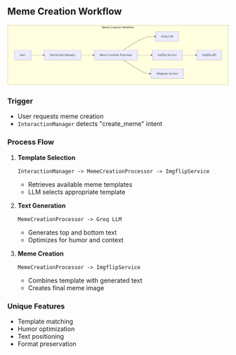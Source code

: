 ## Meme Creation Workflow

![Description of the image](../diagrams/workflows/meme_creation_workflow_diagram.JPG)

### Trigger
- User requests meme creation
- `InteractionManager` detects "create_meme" intent

### Process Flow
1. **Template Selection**
   ```
   InteractionManager -> MemeCreationProcessor -> ImgflipService
   ```
   - Retrieves available meme templates
   - LLM selects appropriate template

2. **Text Generation**
   ```
   MemeCreationProcessor -> Groq LLM
   ```
   - Generates top and bottom text
   - Optimizes for humor and context

3. **Meme Creation**
   ```
   MemeCreationProcessor -> ImgflipService
   ```
   - Combines template with generated text
   - Creates final meme image

### Unique Features
- Template matching
- Humor optimization
- Text positioning
- Format preservation